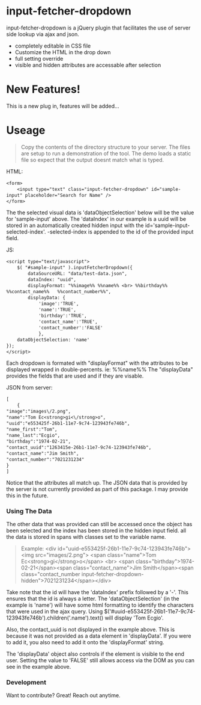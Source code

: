 # input-fetcher-dropdown


input-fetcher-dropdown is a jQuery plugin that facilitates the use of server side lookup via ajax and json.

  - completely editable in CSS file
  - Customize the HTML in the drop down
  - full setting override
  - visible and hidden attributes are accessable after selection

# New Features!

  This is a new plug in, features will be added...

# Useage

>Copy the contents of the directory structure to your server.  The files are setup to run a demonstration of the tool.  The demo loads a static file so expect that the output doesnt match what is typed.    
    
HTML:    
    
    <form>
	    <input type="text" class="input-fetcher-dropdown" id="sample-input" placeholder="Search for Name" /> 
    </form>

The the selected visual data is 'dataObjectSelection' below will be the value for 'sample-input' above.  The 'dataIndex' in our example is a uuid will be stored in an automatically created hidden input with the id='sample-input-selected-index'.  -selected-index is appended to the id of the provided input field.  

JS:

    <script type="text/javascript">
        $( "#sample-input" ).inputFetcherDropdown({
	        dataSourceURL: "data/test-data.json",
	        dataIndex: "uuid",
	        displayFormat: "%%image%% %%name%% <br> %%birthday%%   %%contact_name%%   %%contact_number%%",
	        displayData: {
		    	'image':'TRUE', 
		    	'name':'TRUE', 
		    	'birthday':'TRUE', 
	    		'contact_name':'TRUE', 
		    	'contact_number':'FALSE'
		    	},
	    dataObjectSelection: 'name'
    });
    </script>

Each dropdown is formated with "displayFormat" with the attributes to be displayed wrapped in double-percents.  ie: %%name%%    The "displayData" provides the fields that are used and if they are visable.   



JSON from server:

    [
        {
	"image":"images\/2.png",
	"name":"Tom Ec<strong>gi<\/strong>o",
	"uuid":"e553425f-26b1-11e7-9c74-123943fe746b",
	"name_first":"Tom",
	"name_last":"Ecgio",
	"birthday":"1974-02-21",
	"contact_uuid":"1263415e-26b1-11e7-9c74-123943fe746b",
	"contact_name":"Jim Smith",
	"contact_number":"7021231234"
	}
    ]

Notice that the attributes all match up.  The JSON data that is provided by the server is not currently provided as part of this package.  I may provide this in the future.

### Using The Data

The other data that was provided can still be accessed once the object has been selected and the index has been stored in the hidden input field.  all the data is stored in spans with classes set to the variable name. 

> Example:  \<div id="uuid-e553425f-26b1-11e7-9c74-123943fe746b">\<img src="images/2.png"> \<span class="name">Tom Ec\<strong>gi\</strong>o\</span> \<br> \<span class="birthday">1974-02-21\</span>\<span class="contact_name">Jim Smith\</span>\<span class="contact_number input-fetcher-dropdown-hidden">7021231234\</span>\</div>

Take note that the id will have the 'dataIndex' prefix followed by a '-'.  This ensures that the id is always a letter.  The 'dataObjectSelection' (in the example is 'name') will have some html formatting to identify the characters that were used in the ajax query.  Using $('#uuid-e553425f-26b1-11e7-9c74-123943fe746b').children('.name').text() will display 'Tom Ecgio'.  

Also, the contact_uuid is not displayed in the example above.  This is because it was not provided as a data element in 'displayData'.  If you were to add it, you also need to add it onto the 'displayFormat' string.  

The 'displayData' object also controls if the element is visible to the end user.  Setting the value to 'FALSE' still allows access via the DOM as you can see in the example above.     





### Development

Want to contribute? Great! Reach out anytime.
